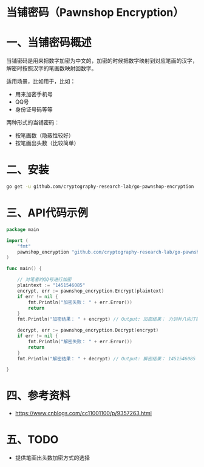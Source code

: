# 当铺密码（Pawnshop Encryption）

# 一、当铺密码概述

当铺密码是用来把数字加密为中文的，加密的时候把数字映射到对应笔画的汉字，解密时按照汉字的笔画数映射回数字。

适用场景，比如用于，比如：

- 用来加密手机号
- QQ号
- 身份证号码等等

两种形式的当铺密码：

- 按笔画数（隐蔽性较好）
- 按笔画出头数（比较简单）

# 二、安装

```bash
go get -u github.com/cryptography-research-lab/go-pawnshop-encryption
```

# 三、API代码示例

```go
package main

import (
	"fmt"
	pawnshop_encryption "github.com/cryptography-research-lab/go-pawnshop-encryption"
)

func main() {

	// 对笔者的QQ号进行加密
	plaintext := "1451546085"
	encrypt, err := pawnshop_encryption.Encrypt(plaintext)
	if err != nil {
		fmt.Println("加密失败： " + err.Error())
		return
	}
	fmt.Println("加密结果： " + encrypt) // Output: 加密结果： 力训朴八向汀钉一姣亦

	decrypt, err := pawnshop_encryption.Decrypt(encrypt)
	if err != nil {
		fmt.Println("解密失败： " + err.Error())
		return
	}
	fmt.Println("解密结果： " + decrypt) // Output: 解密结果： 1451546085

}
```


# 四、参考资料
- https://www.cnblogs.com/cc11001100/p/9357263.html

# 五、TODO

- 提供笔画出头数加密方式的选择 
